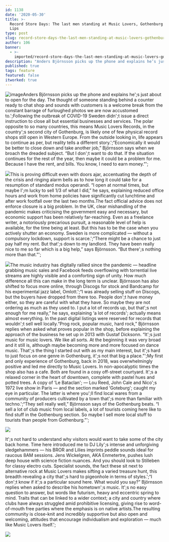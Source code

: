 ```yaml
---
id: 1138
date: '2020-05-30'
title: >-
  Record Store Days: The last men standing at Music Lovers, Gothenburg - Loose
  Lips
type: post
slug: record-store-days-the-last-men-standing-at-music-lovers-gothenburg
author: 106
banner:
  - >-
    imported/record-store-days-the-last-men-standing-at-music-lovers-gothenburg/image1138.jpeg
description: "Anders Björnsson picks up the phone and explains he’s just about to open for the day. The thought of someone standing behind a counter ready to chat shop and sounds with customers is a welcome break from the constant barrage of furloughed photos we are now accustomed to.\_ Following the outbreak of COVID-19 Sweden didn’t [...]Read More..."
published: true
tags: feature
featured: false
itworked: true
---
```

![image](../imported/record-store-days-the-last-men-standing-at-music-lovers-gothenburg/image1138.jpeg)Anders Björnsson picks up the phone and explains he';s just about to open for the day. The thought of someone standing behind a counter ready to chat shop and sounds with customers is a welcome break from the constant barrage of furloughed photos we are now accustomed to.';Following the outbreak of COVID-19 Sweden didn';t issue a direct instruction to close all but essential businesses and services. The polar opposite to so many countries, this means Music Lovers Records, in the country';s second city of Gothenburg, is likely one of few physical record shops still open in Western Europe. From the outside looking in, life appears to continue as per, but reality tells a different story.';“Economically it would be better to close down and take another job,” Björnsson says when we broach the dreaded subject. “But I don';t want to do that. If the situation continues for the rest of the year, then maybe it could be a problem for me. Because I have the rent, and bills. You know, I need to earn money.”';

![](/wp-content/uploads/live/img/wysiwyg/5ece4db92532a.jpg)This is proving difficult even with doors ajar, accentuating the depth of the crisis and ringing alarm bells as to how long it could take for a resumption of standard modus operandi. “I open at normal times, but maybe I';m lucky to sell 1/3 of what I did,” he says, explaining reduced office hours and work from home policies have significantly cut lunchtime and after work footfall over the last two months.The fact official advice does not enforce closure is a big problem. In the UK, clear mishandling of the pandemic makes criticising the government easy and necessary, but economic support has been relatively far-reaching. Even as a freelance writer, a notoriously precarious pursuit, a reasonable level of help is available, for the time being at least. But this has to be the case when you actively shutter an economy. Sweden is more complicated — without a compulsory lockdown, support is scarce.';“There might be a chance to just pay half my rent. But that';s down to my landlord. They have been really nice to me so far which is a big help,” says Björnsson. “But there';s nothing more than that.”';

![](/wp-content/uploads/live/img/wysiwyg/5ece4dc8a0ff8.jpg)The music industry has digitally rallied since the pandemic — headline grabbing music sales and Facebook feeds overflowing with torrential live streams are highly visible and a comforting sign of unity. How much difference all this can make in the long term is unclear. Björnsson has also shifted to focus more online, through Discogs for stock and Bandcamp for his experimental jazz label, Omlott.';“I was already selling stuff on Discogs, but the buyers have dropped from there too. People don';t have money either, so they are careful with what they have. So maybe they are not ordering as much as they used to. I put a lot of records up, but that';s not enough for me really,” he says, explaining ‘a lot of records'; actually means almost everything. In the past digital listings were reserved for records that wouldn';t sell well locally.“Prog rock, popular music, hard rock,” Björnsson replies when asked what proves popular in the shop, before explaining the approach of the business he set up in 2013 with Gustaf Dicksonn. “It';s just music for music lovers. We like all sorts. At the beginning it was very broad and it still is, although maybe becoming more and more focused on dance music. That';s the thing I started out with as my main interest, but it';s hard to just focus on one genre in Gothenburg, it';s not that big a place.”';My first and only experience of Gothenburg, back in 2018, was overwhelmingly positive and led me directly to Music Lovers. In non-apocalyptic times the shop also has a cafe. Both are found in a cosy off-street courtyard. It';s a relaxed corner in the heart of downtown, complete with pastel hues and potted trees. A copy of ‘Le Bataclan'; — Lou Reed, John Cale and Nico';s 1972 live show in Paris — and the section marked ‘Goteburg'; caught my eye in particular. The latter is where you';ll find local wares from a community of producers cultivated by a town that';s more than familiar with techno.';“They sell really well,” Björnsson says of the Gothenburg beats. “I sell a lot of club music from local labels, a lot of tourists coming here like to find stuff in the Gothenburg section. So maybe I sell more local stuff to tourists than people from Gothenburg.”';

![](/wp-content/uploads/live/img/wysiwyg/5ece4de1001b5.jpg)

It';s not hard to understand why visitors would want to take some of the city back home. Time here introduced me to DJ Lily';s intense and unforgiving sledgehammers — his BROR and Lilies imprints peddle sounds ideal for raucous 8AM sessions. Jens Wickelgren, AKA Enmetertre, pushes lush deep house with science fiction nuances. And you should look to Stilleben for classy electro cuts. Specialist sounds, the fact these sit next to alternative rock at Music Lovers makes sifting a varied treasure hunt, this breadth revealing a city that';s hard to pigeonhole in terms of styles.';“I don';t know if it';s a particular sound here. What would you say?” Björnsson replies when asked to describe his hometown';s music. It';s no easy question to answer, but words like futurism, heavy and eccentric spring to mind. Traits that can be linked to a wider context; a city and country where clubs have always struggled amid prohibitive licensing, giving rise to word-of-mouth free parties where the emphasis is on native artists.The resulting community is close-knit and incredibly supportive but also open and welcoming, attitudes that encourage individualism and exploration — much like Music Lovers itself.';

![](/wp-content/uploads/live/img/wysiwyg/5ece4deda52a9.jpg)